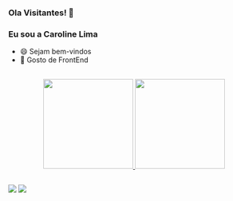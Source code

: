### Ola Visitantes! 👋
### Eu sou a Caroline Lima

- 😄 Sejam bem-vindos
- 🔭 Gosto de FrontEnd

##
<div align="center">
  <a href="https://github.com/rogergabrielsantos">
  <img height="180em" src="https://github-readme-stats.vercel.app/api?username=CarolzinhaLima&show_icons=true&theme=jolly&include_all_commits=true&count_private=true"/>
  <img height="180em" src="https://github-readme-stats.vercel.app/api/top-langs/?username=CarolzinhaLima&layout=compact&langs_count=7&theme=jolly"/>
</div>

##
<div>
<a href="https://www.instagram.com/" target="_blank"><img src="https://img.shields.io/badge/-Instagram-%23E4405F?style=for-the-badge&logo=instagram&logoColor=white" target="_blank"></a>
<a href = "mailto:carolinelima932@gmail.com"><img src="https://img.shields.io/badge/-Gmail-%23333?style=for-the-badge&logo=gmail&logoColor=white" target="_blank"></a>
 


